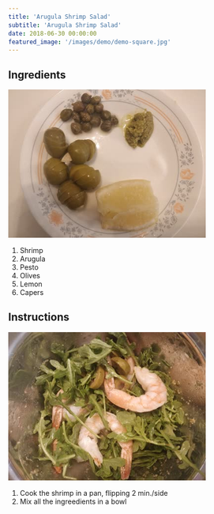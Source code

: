 ```yaml
---
title: 'Arugula Shrimp Salad'
subtitle: 'Arugula Shrimp Salad'
date: 2018-06-30 00:00:00
featured_image: '/images/demo/demo-square.jpg'
---
```


## Ingredients

![ingredients](/images/recipes/salads/salads-arugula-shrimp-01.jpg)

1. Shrimp
1. Arugula
1. Pesto
1. Olives
1. Lemon
1. Capers

## Instructions

![salad](/images/recipes/salads/salads-arugula-shrimp-02.jpg)

1. Cook the shrimp in a pan, flipping 2 min./side
1. Mix all the ingreedients in a bowl